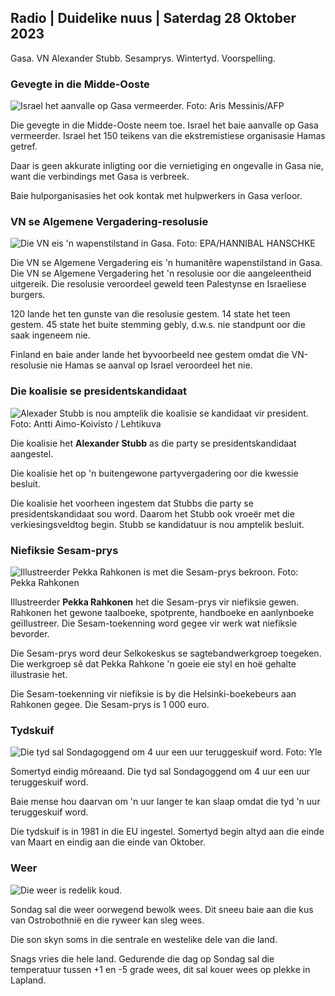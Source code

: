 ## Radio \| Duidelike nuus \| Saterdag 28 Oktober 2023

Gasa. VN Alexander Stubb. Sesamprys. Wintertyd. Voorspelling.

### Gevegte in die Midde-Ooste

![Israel het aanvalle op Gasa vermeerder. Foto: Aris Messinis/AFP](https://images.cdn.yle.fi/image/upload/c_crop,h_2880,w_5120,x_0,y_531/ar_1.7777777777777777,c_fill,g_faces,h_675,w_pr.q_auto:eco/f_auto/fl_lossy/v1698410872/39-1192351653bb10bf0b47)

Die gevegte in die Midde-Ooste neem toe. Israel het baie aanvalle op Gasa vermeerder. Israel het 150 teikens van die ekstremistiese organisasie Hamas getref.

Daar is geen akkurate inligting oor die vernietiging en ongevalle in Gasa nie, want die verbindings met Gasa is verbreek.

Baie hulporganisasies het ook kontak met hulpwerkers in Gasa verloor.

### VN se Algemene Vergadering-resolusie

![Die VN eis 'n wapenstilstand in Gasa. Foto: EPA/HANNIBAL HANSCHKE](https://images.cdn.yle.fi/image/upload/c_crop,h_3150,w_5600,x_0,y_268/ar_1.77777777777777777,c_fill,g_faces,h_1_00,w_p_00,w_p_00,w_p/r.q_auto:eco/f_auto/fl_lossy/v1698499380/39-1192714653d0ab7d4d4c)

Die VN se Algemene Vergadering eis 'n humanitêre wapenstilstand in Gasa. Die VN se Algemene Vergadering het 'n resolusie oor die aangeleentheid uitgereik. Die resolusie veroordeel geweld teen Palestynse en Israeliese burgers.

120 lande het ten gunste van die resolusie gestem. 14 state het teen gestem. 45 state het buite stemming gebly, d.w.s. nie standpunt oor die saak ingeneem nie.

Finland en baie ander lande het byvoorbeeld nee gestem omdat die VN-resolusie nie Hamas se aanval op Israel veroordeel het nie.

### Die koalisie se presidentskandidaat

![Alexader Stubb is nou amptelik die koalisie se kandidaat vir president. Foto: Antti Aimo-Koivisto / Lehtikuva](https://images.cdn.yle.fi/image/upload/c_crop,h_2880,w_5120,x_0,y_287/ar_1.7777777777777777,c_fill_1_70,.rd_fill,g_20,.rp0/q_auto:eco/f_auto/fl_lossy/v1698494219/39-1192698653cf6c267686)

Die koalisie het **Alexander Stubb** as die party se presidentskandidaat aangestel.

Die koalisie het op 'n buitengewone partyvergadering oor die kwessie besluit.

Die koalisie het voorheen ingestem dat Stubbs die party se presidentskandidaat sou word. Daarom het Stubb ook vroeër met die verkiesingsveldtog begin. Stubb se kandidatuur is nou amptelik besluit.

### Niefiksie Sesam-prys

![Illustreerder Pekka Rahkonen is met die Sesam-prys bekroon. Foto: Pekka Rahkonen](https://images.cdn.yle.fi/image/upload/c_crop,h_861,w_1531,x_2,y_65/ar_1.7777777777777777,c_fill,g_faces,h_675,w_pr_auto:0_pr120:eco/f_auto/fl_lossy/v1698504762/39-1192741653d1f5e2611a)

Illustreerder **Pekka Rahkonen** het die Sesam-prys vir niefiksie gewen. Rahkonen het gewone taalboeke, spotprente, handboeke en aanlynboeke geïllustreer. Die Sesam-toekenning word gegee vir werk wat niefiksie bevorder.

Die Sesam-prys word deur Selkokeskus se sagtebandwerkgroep toegeken. Die werkgroep sê dat Pekka Rahkone 'n goeie eie styl en hoë gehalte illustrasie het.

Die Sesam-toekenning vir niefiksie is by die Helsinki-boekebeurs aan Rahkonen gegee. Die Sesam-prys is 1 000 euro.

### Tydskuif

![Die tyd sal Sondagoggend om 4 uur een uur teruggeskuif word. Foto: Yle](https://images.cdn.yle.fi/image/upload/c_crop,h_900,w_1600,x_0,y_0/ar_1.77777777777777777,c_fill,g_faces,h_675,w_1200:e/qr/f_auto/fl_lossy/v1603530654/14-svyle-6142553197327452bd)

Somertyd eindig môreaand. Die tyd sal Sondagoggend om 4 uur een uur teruggeskuif word.

Baie mense hou daarvan om 'n uur langer te kan slaap omdat die tyd 'n uur teruggeskuif word.

Die tydskuif is in 1981 in die EU ingestel. Somertyd begin altyd aan die einde van Maart en eindig aan die einde van Oktober.

### Weer

![Die weer is redelik koud.](https://images.cdn.yle.fi/image/upload/c_crop,h_1080,w_1919,x_0,y_0/ar_1.7777777777777777,c_fill,g_faces,h_670,w_12_r.0/q_auto:eco/f_auto/fl_lossy/v1698504972/39-1192742653d20d3625ce)

Sondag sal die weer oorwegend bewolk wees. Dit sneeu baie aan die kus van Ostrobothnië en die ryweer kan sleg wees.

Die son skyn soms in die sentrale en westelike dele van die land.

Snags vries die hele land. Gedurende die dag op Sondag sal die temperatuur tussen +1 en -5 grade wees, dit sal kouer wees op plekke in Lapland.